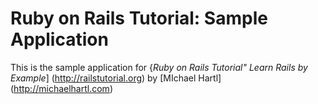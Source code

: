 # Ruby on Rails Tutorial: Sample Application

This is the sample application for
{*Ruby on Rails Tutorial" Learn Rails by Example*] (http://railstutorial.org)
by [MIchael Hartl] (http://michaelhartl.com)

